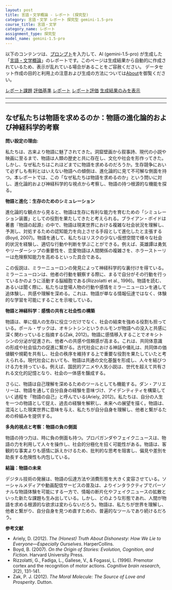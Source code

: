 ```yaml
---
layout: post
title: 言語・文学概論 - レポート (探究型)
category: 言語・文学 レポート 探究型 gemini-1.5-pro
course_title: 言語・文学
category_name: レポート
assignment_type: 探究型
model_name: gemini-1.5-pro
---
```


以下のコンテンツは、[プロンプト](https://github.com/takedatoshiyuki/synthetic_assignments/tree/main/generated/言語・文学/gemini-1.5-pro/prompt_レポート-探究型.md)を入力して、AI (gemini-1.5-pro) が生成した「[言語・文学概論](/contents/言語・文学/)」のレポートです。このページは生成結果から自動的に作成されているため、表示が乱れている場合があることをご容赦ください。
データセット作成の目的と利用上の注意および生成の方法については[About](/About)を御覧ください。

[レポート課題](../レポート課題-探究型)
[評価基準](../評価基準-探究型)
[レポート](../レポート-探究型)
[レポート評価](../レポート評価-探究型)
[生成結果のみを表示](https://github.com/takedatoshiyuki/synthetic_assignments/tree/main/generated/言語・文学/gemini-1.5-pro/レポート-探究型.md)
  

***
***
  
## なぜ私たちは物語を求めるのか：物語の進化論的および神経科学的考察

**問い設定の理由:**

私たちは、古来より物語に魅了されてきた。洞窟壁画から叙事詩、現代の小説や映画に至るまで、物語は人類の歴史と共に存在し、文化や社会を形作ってきた。しかし、なぜ私たちはこれほどまでに物語を求めるのだろうか。生存競争において必ずしも有利とはいえない物語への傾倒は、進化論的に見て不可解な側面を持つ。本レポートでは、この「なぜ私たちは物語を求めるのか」という問いに対し、進化論的および神経科学的な視点から考察し、物語の持つ根源的な機能を探る。

**物語と進化：生存のためのシミュレーション**

進化論的な観点から見ると、物語は生存に有利な能力を育むための「シミュレーション装置」としての役割を果たしてきたと考えられる。ブライアン・ボイドは著書『物語の起源』の中で、物語は現実世界における複雑な社会状況を理解し、予測し、対処するための認知能力を向上させる手段として進化したと主張する(Boyd, 2007)。物語を通して、私たちはリスクの少ない仮想空間で様々な社会的状況を経験し、適切な行動や判断を学ぶことができる。例えば、英雄譚は勇気やリーダーシップの重要性を、恋愛物語は人間関係の複雑さを、ホラーストーリーは危険察知能力を高めるといった具合である。

この仮説は、ミラーニューロンの発見によって神経科学的な裏付けを得ている。ミラーニューロンは、他者の行動を観察する際に、まるで自分がその行動を行っているかのように活動する脳細胞である(Rizzolatti et al., 1996)。物語を読む、あるいは聞く際に、私たちは登場人物の行動や感情をミラーニューロンを通して追体験し、共感や理解を深める。これは、物語が単なる情報伝達ではなく、体験的な学習を可能にすることを示唆している。

**物語と神経科学：感情の共有と社会性の構築**

物語は、単に個人の生存に役立つだけでなく、社会の結束を強める役割も担っている。ポール・ザックは、オキシトシンというホルモンが物語への没入と共感に深く関わっていると指摘する(Zak, 2012)。物語に感情移入することでオキシトシンの分泌が促進され、他者への共感や信頼感が高まる。これは、共同体意識の形成や社会協力の促進に繋がる。古代社会における神話や儀礼は、共同体の価値観や規範を共有し、社会の秩序を維持する上で重要な役割を果たしていたと考えられる。現代社会においても、物語は共通の文化基盤を形成し、人々を結びつける力を持っている。例えば、国民的アニメや人気小説は、世代を超えて共有される文化的記憶となり、社会の一体感を醸成する。

さらに、物語は自己理解を深めるためのツールとしても機能する。ダン・アリエリーは、物語を通して自分自身の経験を意味づけ、アイデンティティを構築していく過程を「物語の自己」と呼んでいる(Ariely, 2012)。私たちは、自分の人生を一つの物語として捉え、過去の経験を解釈し、未来への展望を描く。物語は、混沌とした現実世界に意味を与え、私たちが自分自身を理解し、他者と繋がるための枠組みを提供する。

**多角的視点と考察：物語の負の側面**

物語の持つ力は、時に負の側面も持つ。プロパガンダやフェイクニュースは、物語の力を利用して人々を操作し、社会的分極化を招く可能性がある。物語は、客観的な事実よりも感情に訴えかけるため、批判的な思考を阻害し、偏見や差別を助長する危険性も内包している。

**結論：物語の未来**

デジタル技術の発展は、物語の伝達方法や消費形態を大きく変容させている。ソーシャルメディアや動画配信サービスの普及は、よりインタラクティブでパーソナルな物語体験を可能にする一方で、情報の断片化やフェイクニュースの拡散といった新たな課題も生み出している。しかし、どのような形態であれ、人間が物語を求める根源的な欲求は変わらないだろう。物語は、私たちが世界を理解し、他者と繋がり、自分自身を見つめ直すための、普遍的なツールであり続けるだろう。


**参考文献**

* Ariely, D. (2012). *The (Honest) Truth About Dishonesty: How We Lie to Everyone—Especially Ourselves*. HarperCollins.
* Boyd, B. (2007). *On the Origin of Stories: Evolution, Cognition, and Fiction*. Harvard University Press.
* Rizzolatti, G., Fadiga, L., Gallese, V., & Fogassi, L. (1996). Premotor cortex and the recognition of motor actions. *Cognitive brain research*, *3*(2), 131-141.
* Zak, P. J. (2012). *The Moral Molecule: The Source of Love and Prosperity*. Dutton.
